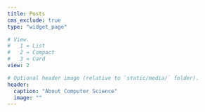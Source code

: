 ```yaml
---
title: Posts
cms_exclude: true
type: "widget_page"

# View.
#   1 = List
#   2 = Compact
#   3 = Card
view: 2

# Optional header image (relative to `static/media/` folder).
header:
  caption: "About Computer Science"
  image: ""
---
```

